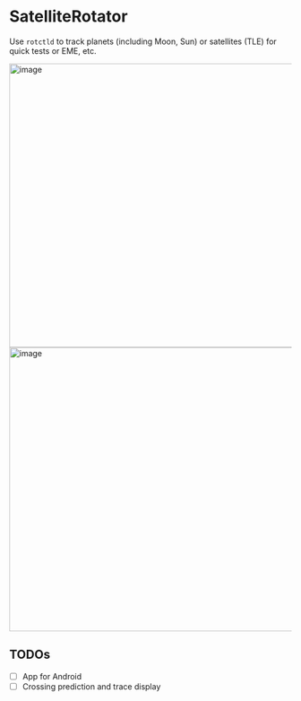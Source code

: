 # SatelliteRotator

Use `rotctld` to track planets (including Moon, Sun) or satellites (TLE) for quick tests or EME, etc.

<img width="506" alt="image" src="https://github.com/qcmiao1998/SatelliteRotator/assets/14857045/4645ca7b-30fa-4299-8ee7-1f6bb85702e9">

<img width="506" alt="image" src="https://github.com/qcmiao1998/SatelliteRotator/assets/14857045/408bf112-5f06-4d4a-89ab-c864ea32a5cd">

## TODOs

- [ ] App for Android
- [ ] Crossing prediction and trace display
